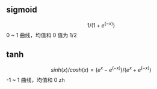 ## sigmoid

$$1 / (1 + e^(-x))$$
0 ~ 1 曲线，均值和 0 值为 $1 / 2$

## tanh

$$sinh(x) / cosh(x) = (e^x - e^(-x)) / (e^x + e^(-x))$$
-1 ~ 1 曲线，均值和 0 zh